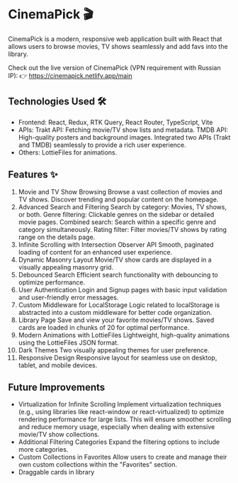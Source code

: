 # CinemaPick 🎬
CinemaPick is a modern, responsive web application built with React that allows users to browse movies, TV shows seamlessly and add favs into the library.

Check out the live version of CinemaPick (VPN requirement with Russian IP):
👉 https://cinemapick.netlify.app/main

## Technologies Used 🛠️
- Frontend: 
React, Redux, RTK Query, React Router, TypeScript, Vite
- APIs:
Trakt API: Fetching movie/TV show lists and metadata.
TMDB API: High-quality posters and background images.
Integrated two APIs (Trakt and TMDB) seamlessly to provide a rich user experience.
- Others:
LottieFiles for animations.

## Features ✨
1. Movie and TV Show Browsing
Browse a vast collection of movies and TV shows.
Discover trending and popular content on the homepage.
2. Advanced Search and Filtering
Search by category: Movies, TV shows, or both.
Genre filtering: Clickable genres on the sidebar or detailed movie pages.
Combined search: Search within a specific genre and category simultaneously.
Rating filter: Filter movies/TV shows by rating range on the details page.
3. Infinite Scrolling with Intersection Observer API
Smooth, paginated loading of content for an enhanced user experience.
4. Dynamic Masonry Layout
Movie/TV show cards are displayed in a visually appealing masonry grid.
5. Debounced Search
Efficient search functionality with debouncing to optimize performance.
6. User Authentication
Login and Signup pages with basic input validation and user-friendly error messages.
7. Custom Middleware for LocalStorage
Logic related to localStorage is abstracted into a custom middleware for better code organization.
8. Library Page
Save and view your favorite movies/TV shows.
Saved cards are loaded in chunks of 20 for optimal performance.
9. Modern Animations with LottieFiles
Lightweight, high-quality animations using the LottieFiles JSON format.
10. Dark Themes
Two visually appealing themes for user preference.
11. Responsive Design
Responsive layout for seamless use on desktop, tablet, and mobile devices.

## Future Improvements
- Virtualization for Infinite Scrolling
Implement virtualization techniques (e.g., using libraries like react-window or react-virtualized) to optimize rendering performance for large lists. This will ensure smoother scrolling and reduce memory usage, especially when dealing with extensive movie/TV show collections.
- Additional Filtering Categories
Expand the filtering options to include more categories.
- Custom Collections in Favorites
Allow users to create and manage their own custom collections within the "Favorites" section.
- Draggable cards in library